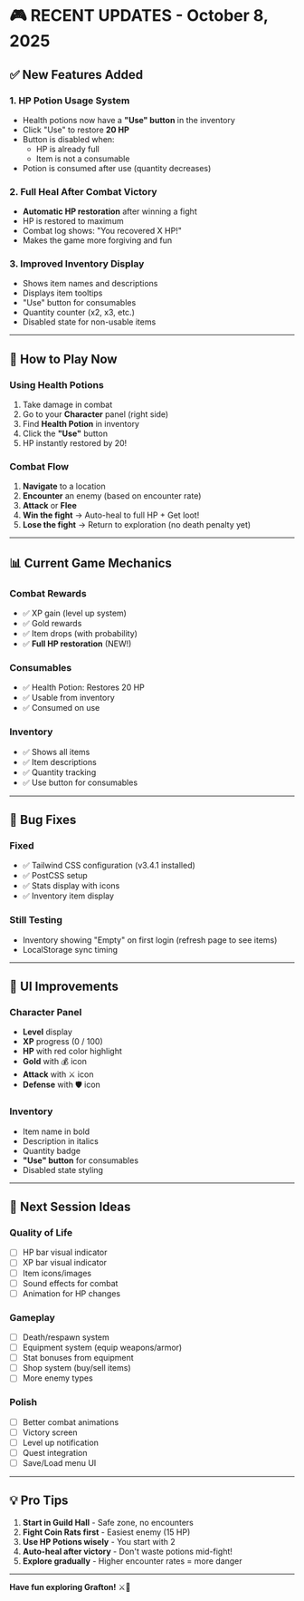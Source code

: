# 🎮 RECENT UPDATES - October 8, 2025

## ✅ New Features Added

### 1. **HP Potion Usage System**
- Health potions now have a **"Use" button** in the inventory
- Click "Use" to restore **20 HP**
- Button is disabled when:
  - HP is already full
  - Item is not a consumable
- Potion is consumed after use (quantity decreases)

### 2. **Full Heal After Combat Victory**
- **Automatic HP restoration** after winning a fight
- HP is restored to maximum
- Combat log shows: "You recovered X HP!"
- Makes the game more forgiving and fun

### 3. **Improved Inventory Display**
- Shows item names and descriptions
- Displays item tooltips
- "Use" button for consumables
- Quantity counter (x2, x3, etc.)
- Disabled state for non-usable items

---

## 🎯 How to Play Now

### Using Health Potions
1. Take damage in combat
2. Go to your **Character** panel (right side)
3. Find **Health Potion** in inventory
4. Click the **"Use"** button
5. HP instantly restored by 20!

### Combat Flow
1. **Navigate** to a location
2. **Encounter** an enemy (based on encounter rate)
3. **Attack** or **Flee**
4. **Win the fight** → Auto-heal to full HP + Get loot!
5. **Lose the fight** → Return to exploration (no death penalty yet)

---

## 📊 Current Game Mechanics

### Combat Rewards
- ✅ XP gain (level up system)
- ✅ Gold rewards
- ✅ Item drops (with probability)
- ✅ **Full HP restoration** (NEW!)

### Consumables
- ✅ Health Potion: Restores 20 HP
- ✅ Usable from inventory
- ✅ Consumed on use

### Inventory
- ✅ Shows all items
- ✅ Item descriptions
- ✅ Quantity tracking
- ✅ Use button for consumables

---

## 🐛 Bug Fixes

### Fixed
- ✅ Tailwind CSS configuration (v3.4.1 installed)
- ✅ PostCSS setup
- ✅ Stats display with icons
- ✅ Inventory item display

### Still Testing
- Inventory showing "Empty" on first login (refresh page to see items)
- LocalStorage sync timing

---

## 🎨 UI Improvements

### Character Panel
- **Level** display
- **XP** progress (0 / 100)
- **HP** with red color highlight
- **Gold** with 💰 icon
- **Attack** with ⚔️ icon
- **Defense** with 🛡️ icon

### Inventory
- Item name in bold
- Description in italics
- Quantity badge
- **"Use" button** for consumables
- Disabled state styling

---

## 🚀 Next Session Ideas

### Quality of Life
- [ ] HP bar visual indicator
- [ ] XP bar visual indicator
- [ ] Item icons/images
- [ ] Sound effects for combat
- [ ] Animation for HP changes

### Gameplay
- [ ] Death/respawn system
- [ ] Equipment system (equip weapons/armor)
- [ ] Stat bonuses from equipment
- [ ] Shop system (buy/sell items)
- [ ] More enemy types

### Polish
- [ ] Better combat animations
- [ ] Victory screen
- [ ] Level up notification
- [ ] Quest integration
- [ ] Save/Load menu UI

---

## 💡 Pro Tips

1. **Start in Guild Hall** - Safe zone, no encounters
2. **Fight Coin Rats first** - Easiest enemy (15 HP)
3. **Use HP Potions wisely** - You start with 2
4. **Auto-heal after victory** - Don't waste potions mid-fight!
5. **Explore gradually** - Higher encounter rates = more danger

---

**Have fun exploring Grafton!** ⚔️👑
